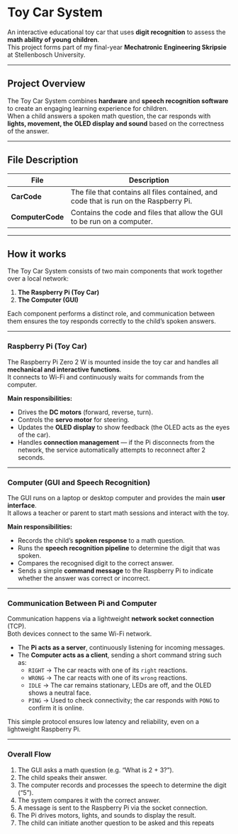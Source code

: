 # Toy Car System

An interactive educational toy car that uses **digit recognition** to assess the **math ability of young children**.  
This project forms part of my final-year **Mechatronic Engineering Skripsie** at Stellenbosch University.

---

## Project Overview

The Toy Car System combines **hardware** and **speech recognition software** to create an engaging learning experience for children.  
When a child answers a spoken math question, the car responds with **lights, movement, the OLED display and sound** based on the correctness of the answer.

---

## File Description

| File | Description |
|------------|--------------|
| **CarCode** | The file that contains all files contained, and code that is run on the Raspberry Pi.|
| **ComputerCode** | Contains the code and files that allow the GUI to be run on a computer.|

---

## How it works

The Toy Car System consists of two main components that work together over a local network:

1. **The Raspberry Pi (Toy Car)**
2. **The Computer (GUI)**

Each component performs a distinct role, and communication between them ensures the toy responds correctly to the child’s spoken answers.

---

### Raspberry Pi (Toy Car)

The Raspberry Pi Zero 2 W is mounted inside the toy car and handles all **mechanical and interactive functions**.  
It connects to Wi-Fi and continuously waits for commands from the computer.

**Main responsibilities:**
- Drives the **DC motors** (forward, reverse, turn).
- Controls the **servo motor** for steering.
- Updates the **OLED display** to show feedback (the OLED acts as the eyes of the car).
- Handles **connection management** — if the Pi disconnects from the network, the service automatically attempts to reconnect after 2 seconds.

---

### Computer (GUI and Speech Recognition)

The GUI runs on a laptop or desktop computer and provides the main **user interface**.  
It allows a teacher or parent to start math sessions and interact with the toy.

**Main responsibilities:**
- Records the child’s **spoken response** to a math question.
- Runs the **speech recognition pipeline** to determine the digit that was spoken.
- Compares the recognised digit to the correct answer.
- Sends a simple **command message** to the Raspberry Pi to indicate whether the answer was correct or incorrect.

---

### Communication Between Pi and Computer

Communication happens via a lightweight **network socket connection** (TCP).  
Both devices connect to the same Wi-Fi network.

- The **Pi acts as a server**, continuously listening for incoming messages.  
- The **Computer acts as a client**, sending a short command string such as:
    - `RIGHT` → The car reacts with one of its `right` reactions.  
    - `WRONG` → The car reacts with one of its `wrong` reactions.  
    - `IDLE` → The car remains stationary, LEDs are off, and the OLED shows a neutral face.  
    - `PING` → Used to check connectivity; the car responds with `PONG` to confirm it is online.

This simple protocol ensures low latency and reliability, even on a lightweight Raspberry Pi.

---

### Overall Flow

1. The GUI asks a math question (e.g. “What is 2 + 3?”).  
2. The child speaks their answer.  
3. The computer records and processes the speech to determine the digit (“5”).  
4. The system compares it with the correct answer.  
5. A message is sent to the Raspberry Pi via the socket connection.  
6. The Pi drives motors, lights, and sounds to display the result.  
7. The child can initiate another question to be asked
and this repeats


